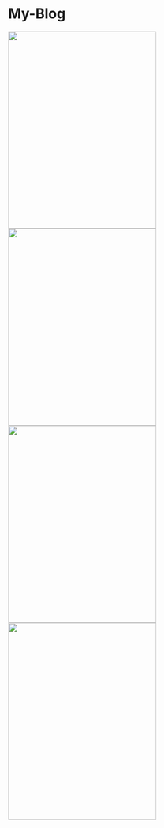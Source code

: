# My-Blog

<img src="https://user-images.githubusercontent.com/75776014/190890734-8bf3aac5-da39-4846-a6a9-fd5e841fd075.JPG" width="300" height="400"> <img src="https://user-images.githubusercontent.com/75776014/190890754-8c14fb39-d517-4138-ae30-0fa6acd76227.JPG" width="300" height="400">
<img src="https://user-images.githubusercontent.com/75776014/190890772-a7584b42-8915-4f70-8cf2-3ebe91b8e0c1.JPG" width="300" height="400">
<img src="https://user-images.githubusercontent.com/75776014/190890859-581beb94-2d34-4226-8b69-8318a7b75b1f.JPG" width="300" height="400">
